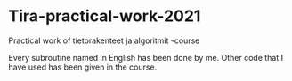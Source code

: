 # Tira-practical-work-2021
Practical work of tietorakenteet ja algoritmit -course

Every subroutine named in English has been done by me. Other code that I have used has been given in the course.
